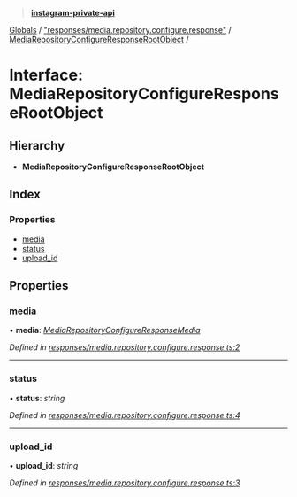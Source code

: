> **[instagram-private-api](../README.md)**

[Globals](../README.md) / ["responses/media.repository.configure.response"](../modules/_responses_media_repository_configure_response_.md) / [MediaRepositoryConfigureResponseRootObject](_responses_media_repository_configure_response_.mediarepositoryconfigureresponserootobject.md) /

# Interface: MediaRepositoryConfigureResponseRootObject

## Hierarchy

* **MediaRepositoryConfigureResponseRootObject**

## Index

### Properties

* [media](_responses_media_repository_configure_response_.mediarepositoryconfigureresponserootobject.md#media)
* [status](_responses_media_repository_configure_response_.mediarepositoryconfigureresponserootobject.md#status)
* [upload_id](_responses_media_repository_configure_response_.mediarepositoryconfigureresponserootobject.md#upload_id)

## Properties

###  media

• **media**: *[MediaRepositoryConfigureResponseMedia](_responses_media_repository_configure_response_.mediarepositoryconfigureresponsemedia.md)*

*Defined in [responses/media.repository.configure.response.ts:2](https://github.com/dilame/instagram-private-api/blob/e9c516c/src/responses/media.repository.configure.response.ts#L2)*

___

###  status

• **status**: *string*

*Defined in [responses/media.repository.configure.response.ts:4](https://github.com/dilame/instagram-private-api/blob/e9c516c/src/responses/media.repository.configure.response.ts#L4)*

___

###  upload_id

• **upload_id**: *string*

*Defined in [responses/media.repository.configure.response.ts:3](https://github.com/dilame/instagram-private-api/blob/e9c516c/src/responses/media.repository.configure.response.ts#L3)*